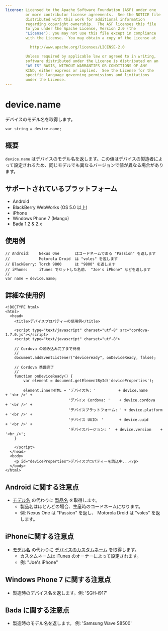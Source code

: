```yaml
---
license: Licensed to the Apache Software Foundation (ASF) under one
         or more contributor license agreements.  See the NOTICE file
         distributed with this work for additional information
         regarding copyright ownership.  The ASF licenses this file
         to you under the Apache License, Version 2.0 (the
         "License"); you may not use this file except in compliance
         with the License.  You may obtain a copy of the License at

           http://www.apache.org/licenses/LICENSE-2.0

         Unless required by applicable law or agreed to in writing,
         software distributed under the License is distributed on an
         "AS IS" BASIS, WITHOUT WARRANTIES OR CONDITIONS OF ANY
         KIND, either express or implied.  See the License for the
         specific language governing permissions and limitations
         under the License.
---
```


device.name
===========

デバイスのモデル名を取得します。

    var string = device.name;

概要
-----------

`device.name` はデバイスのモデル名を返します。この値はデバイスの製造者によって設定されるため、同じモデルでも異なるバージョンで値が異なる場合があります。

サポートされているプラットフォーム
-------------------

- Android
- BlackBerry WebWorks (OS 5.0 以上)
- iPhone
- Windows Phone 7 (Mango)
- Bada 1.2 & 2.x

使用例
-------------

    // Android:    Nexus One       はコードネームである "Passion" を返します
    //             Motorola Droid  は "voles" を返します
    // BlackBerry: Torch 9800      は "9800" を返します
    // iPhone:     iTunes でセットした名前、 "Joe's iPhone" などを返します
    //
    var name = device.name;

詳細な使用例
------------

    <!DOCTYPE html>
    <html>
      <head>
        <title>デバイスプロパティーの使用例</title>

        <script type="text/javascript" charset="utf-8" src="cordova-1.7.0.js"></script>
        <script type="text/javascript" charset="utf-8">

        // Cordova の読み込み完了まで待機
        //
        document.addEventListener("deviceready", onDeviceReady, false);

        // Cordova 準備完了
        //
        function onDeviceReady() {
            var element = document.getElementById('deviceProperties');

            element.innerHTML = 'デバイス名: '          + device.name       + '<br />' +
                                'デバイス Cordova: '    + device.cordova    + '<br />' +
                                'デバイスプラットフォーム: ' + device.platform + '<br />' +
                                'デバイス UUID: '       + device.uuid       + '<br />' +
                                'デバイスバージョン: '  + device.version    + '<br />';
        }

        </script>
      </head>
      <body>
        <p id="deviceProperties">デバイスプロパティーを読込中...</p>
      </body>
    </html>


Android に関する注意点
--------------

- [モデル名](http://developer.android.com/reference/android/os/Build.html#MODEL) の代わりに [製品名](http://developer.android.com/reference/android/os/Build.html#PRODUCT) を取得します。
    - 製品名はほとんどの場合、生産時のコードネームになります。
    - 例: Nexus One は "Passion" を返し、 Motorola Droid は "voles" を返します。

iPhoneに関する注意点
-------------

- [モデル名](http://developer.apple.com/iphone/library/documentation/uikit/reference/UIDevice_Class/Reference/UIDevice.html#//apple_ref/doc/uid/TP40006902-CH3-SW1) の代わりに [デバイスのカスタムネーム](http://developer.apple.com/iphone/library/documentation/uikit/reference/UIDevice_Class/Reference/UIDevice.html#//apple_ref/doc/uid/TP40006902-CH3-SW13) を取得します。
    - カスタムネームは iTunes のオーナーによって設定されます。
    - 例: "Joe's iPhone"

Windows Phone 7 に関する注意点
-------------

- 製造時のデバイス名を返します。例: 'SGH-i917'

Bada に関する注意点
-----------
- 製造時のモデル名を返します。 例: 'Samsung Wave S8500'
